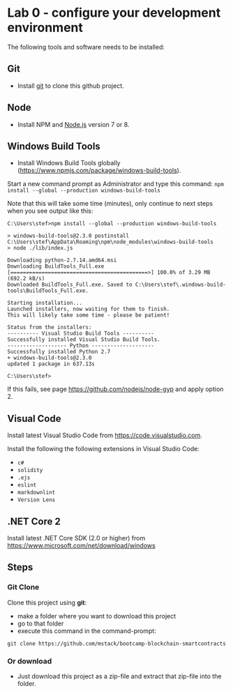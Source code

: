 # Lab 0 - configure your development environment

The following tools and software needs to be installed:

## Git

- Install [git](https://git-scm.com/) to clone this github project.

## Node

- Install NPM and [Node.js](https://nodejs.org/en/) version 7 or 8.

## Windows Build Tools

- Install Windows Build Tools globally (<https://www.npmjs.com/package/windows-build-tools>).

Start a new command prompt as Administrator and type this command: `npm install --global --production windows-build-tools`

Note that this will take some time (minutes), only continue to next steps when you see output like this:

``` x
C:\Users\stef>npm install --global --production windows-build-tools

> windows-build-tools@2.3.0 postinstall C:\Users\stef\AppData\Roaming\npm\node_modules\windows-build-tools
> node ./lib/index.js

Downloading python-2.7.14.amd64.msi
Downloading BuildTools_Full.exe
[============================================>] 100.0% of 3.29 MB (692.2 kB/s)
Downloaded BuildTools_Full.exe. Saved to C:\Users\stef\.windows-build-tools\BuildTools_Full.exe.

Starting installation...
Launched installers, now waiting for them to finish.
This will likely take some time - please be patient!

Status from the installers:
---------- Visual Studio Build Tools ----------
Successfully installed Visual Studio Build Tools.
------------------- Python --------------------
Successfully installed Python 2.7
+ windows-build-tools@2.3.0
updated 1 package in 637.13s

C:\Users\stef>
```

If this fails, see page <https://github.com/nodejs/node-gyp> and apply option 2.

## Visual Code

Install latest Visual Studio Code from <https://code.visualstudio.com>.

Install the following the following extensions in Visual Studio Code:

- `c#`
- `solidity`
- `.ejs`
- `eslint`
- `markdownlint`
- `Version Lens`

## .NET Core 2

Install latest .NET Core SDK (2.0 or higher) from <https://www.microsoft.com/net/download/windows>

## Steps

### Git Clone

Clone this project using **git**:

- make a folder where you want to download this project
- go to that folder
- execute this command in the command-prompt:

``` x
git clone https://github.com/mstack/bootcamp-blockchain-smartcontracts
```

### Or download

- Just download this project as a zip-file and extract that zip-file into the folder.
